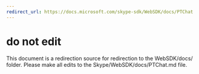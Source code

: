 ```yaml
---
redirect_url: https://docs.microsoft.com/skype-sdk/WebSDK/docs/PTChat
---
```

# do not edit
This document is a redirection source for redirection to the WebSDK/docs/ folder. Please make all edits to the Skype/WebSDK/docs/PTChat.md file.

